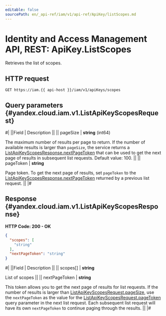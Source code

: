 ```yaml
---
editable: false
sourcePath: en/_api-ref/iam/v1/api-ref/ApiKey/listScopes.md
---
```


# Identity and Access Management API, REST: ApiKey.ListScopes

Retrieves the list of scopes.

## HTTP request

```
GET https://iam.{{ api-host }}/iam/v1/apiKeys/scopes
```

## Query parameters {#yandex.cloud.iam.v1.ListApiKeyScopesRequest}

#|
||Field | Description ||
|| pageSize | **string** (int64)

The maximum number of results per page to return. If the number of available
results is larger than `pageSize`,
the service returns a [ListApiKeyScopesResponse.nextPageToken](#yandex.cloud.iam.v1.ListApiKeyScopesResponse)
that can be used to get the next page of results in subsequent list requests.
Default value: 100. ||
|| pageToken | **string**

Page token. To get the next page of results, set `pageToken` to the
[ListApiKeyScopesResponse.nextPageToken](#yandex.cloud.iam.v1.ListApiKeyScopesResponse) returned by a previous list request. ||
|#

## Response {#yandex.cloud.iam.v1.ListApiKeyScopesResponse}

**HTTP Code: 200 - OK**

```json
{
  "scopes": [
    "string"
  ],
  "nextPageToken": "string"
}
```

#|
||Field | Description ||
|| scopes[] | **string**

List of scopes ||
|| nextPageToken | **string**

This token allows you to get the next page of results for list requests. If the number of results
is larger than [ListApiKeyScopesRequest.pageSize](#yandex.cloud.iam.v1.ListApiKeyScopesRequest), use the `nextPageToken` as the value
for the [ListApiKeyScopesRequest.pageToken](#yandex.cloud.iam.v1.ListApiKeyScopesRequest) query parameter in the next list request.
Each subsequent list request will have its own `nextPageToken` to continue paging through the results. ||
|#